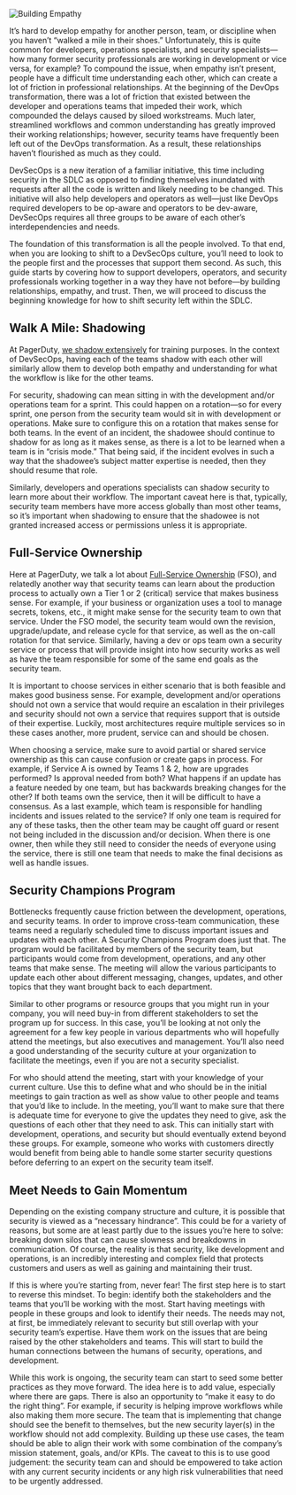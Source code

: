 ![Building Empathy](/assets/images/headers/building_empathy.png)

It’s hard to develop empathy for another person, team, or discipline when you haven’t “walked a mile in their shoes.” Unfortunately, this is quite common for developers, operations specialists, and security specialists—how many former security professionals are working in development or vice versa, for example? To compound the issue, when empathy isn’t present, people have a difficult time understanding each other, which can create a lot of friction in professional relationships. At the beginning of the DevOps transformation, there was a lot of friction that existed between the developer and operations teams that impeded their work, which compounded the delays caused by siloed workstreams. Much later, streamlined workflows and common understanding has greatly improved their working relationships; however, security teams have frequently been left out of the DevOps transformation. As a result, these relationships haven’t flourished as much as they could.

DevSecOps is a new iteration of a familiar initiative, this time including security in the SDLC as opposed to finding themselves inundated with requests after all the code is written and likely needing to be changed. This initiative will also help developers and operators as well—just like DevOps required developers to be op-aware and operators to be dev-aware, DevSecOps requires all three groups to be aware of each other’s interdependencies and needs.

The foundation of this transformation is all the people involved. To that end, when you are looking to shift to a DevSecOps culture, you’ll need to look to the people first and the processes that support them second. As such, this guide starts by covering how to support developers, operators, and security professionals working together in a way they have not before—by building relationships, empathy, and trust. Then, we will proceed to discuss the beginning knowledge for how to shift security left within the SDLC.

## Walk A Mile: Shadowing
At PagerDuty, [we shadow extensively](https://www.pagerduty.com/blog/on-call-shadow-practice/) for training purposes. In the context of DevSecOps, having each of the teams shadow with each other will similarly allow them to develop both empathy and understanding for what the workflow is like for the other teams.

For security, shadowing can mean sitting in with the development and/or operations team for a sprint. This could happen on a rotation—so for every sprint, one person from the security team would sit in with development or operations. Make sure to configure this on a rotation that makes sense for both teams. In the event of an incident, the shadowee should continue to shadow for as long as it makes sense, as there is a lot to be learned when a team is in “crisis mode.” That being said, if the incident evolves in such a way that the shadowee’s subject matter expertise is needed, then they should resume that role.

Similarly, developers and operations specialists can shadow security to learn more about their workflow. The important caveat here is that, typically, security team members have more access globally than most other teams, so it’s important when shadowing to ensure that the shadowee is not granted increased access or permissions unless it is appropriate.

## Full-Service Ownership
Here at PagerDuty, we talk a lot about [Full-Service Ownership](https://ownership.pagerduty.com/) (FSO), and relatedly another way that security teams can learn about the production process to actually own a Tier 1 or 2 (critical) service that makes business sense. For example, if your business or organization uses a tool to manage secrets, tokens, etc., it might make sense for the security team to own that service. Under the FSO model, the security team would own the revision, upgrade/update, and release cycle for that service, as well as the on-call rotation for that service. Similarly, having a dev or ops team own a security service or process that will provide insight into how security works as well as have the team responsible for some of the same end goals as the security team.

It is important to choose services in either scenario that is both feasible and makes good business sense. For example, development and/or operations should not own a service that would require an escalation in their privileges and security should not own a service that requires support that is outside of their expertise. Luckily, most architectures require multiple services so in these cases another, more prudent, service can and should be chosen.

When choosing a service, make sure to avoid partial or shared service ownership as this can cause confusion or create gaps in process. For example, if Service A is owned by Teams 1 & 2, how are upgrades performed? Is approval needed from both? What happens if an update has a feature needed by one team, but has backwards breaking changes for the other? If both teams own the service, then it will be difficult to have a consensus. As a last example, which team is responsible for handling incidents and issues related to the service? If only one team is required for any of these tasks, then the other team may be caught off guard or resent not being included in the discussion and/or decision. When there is one owner, then while they still need to consider the needs of everyone using the service, there is still one team that needs to make the final decisions as well as handle issues.

## Security Champions Program
Bottlenecks frequently cause friction between the development, operations, and security teams. In order to improve cross-team communication, these teams need a regularly scheduled time to discuss important issues and updates with each other. A Security Champions Program does just that. The program would be facilitated by members of the security team, but participants would come from development, operations, and any other teams that make sense. The meeting will allow the various participants to update each other about different messaging, changes, updates, and other topics that they want brought back to each department.

Similar to other programs or resource groups that you might run in your company, you will need buy-in from different stakeholders to set the program up for success. In this case, you’ll be looking at not only the agreement for a few key people in various departments who will hopefully attend the meetings, but also executives and management. You’ll also need a good understanding of the security culture at your organization to facilitate the meetings, even if you are not a security specialist.

For who should attend the meeting, start with your knowledge of your current culture. Use this to define what and who should be in the initial meetings to gain traction as well as show value to other people and teams that you’d like to include. In the meeting, you’ll want to make sure that there is adequate time for everyone to give the updates they need to give, ask the questions of each other that they need to ask. This can initially start with development, operations, and security but should eventually extend beyond these groups. For example, someone who works with customers directly would benefit from being able to handle some starter security questions before deferring to an expert on the security team itself.

## Meet Needs to Gain Momentum
Depending on the existing company structure and culture, it is possible that security is viewed as a “necessary hindrance”. This could be for a variety of reasons, but some are at least partly due to the issues you’re here to solve: breaking down silos that can cause slowness and breakdowns in communication. Of course, the reality is that security, like development and operations, is an incredibly interesting and complex field that protects customers and users as well as gaining and maintaining their trust.

If this is where you’re starting from, never fear! The first step here is to start to reverse this mindset. To begin: identify both the stakeholders and the teams that you’ll be working with the most. Start having meetings with people in these groups and look to identify their needs. The needs may not, at first, be immediately relevant to security but still overlap with your security team’s expertise. Have them work on the issues that are being raised by the other stakeholders and teams. This will start to build the human connections between the humans of security, operations, and development.

While this work is ongoing, the security team can start to seed some better practices as they move forward. The idea here is to add value, especially where there are gaps. There is also an opportunity to “make it easy to do the right thing”. For example, if security is helping improve workflows while also making them more secure. The team that is implementing that change should see the benefit to themselves, but the new security layer(s) in the workflow should not add complexity. Building up these use cases, the team should be able to align their work with some combination of the company’s mission statement, goals, and/or KPIs. The caveat to this is to use good judgement: the security team can and should be empowered to take action with any current security incidents or any high risk vulnerabilities that need to be urgently addressed.
